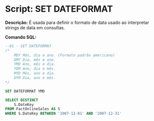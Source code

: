 # Script: SET DATEFORMAT

**Descrição:** É usada para definir o formato de data usado ao interpretar strings de data em consultas.

**Comando SQL:**
```SQL
--01 - SET DATEFORMAT
/*
	MDY Mês, dia e ano. (Formato padrão americano)
	DMY Dia, mês e ano.
	YMD Ano, mês e dia.
	YDM Ano, dia e mês.
	MYD Mês, ano e dia.
	DYM Dia, ano e mês.
*/

SET DATEFORMAT YMD

SELECT DISTINCT
	S.DateKey
FROM FactOnlineSales AS S
WHERE S.DateKey BETWEEN '2007-12-01' AND '2007-12-31'
